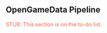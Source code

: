 ## OpenGameData Pipeline

<font style="color:tomato">STUB: This section is on the to-do list.</font>
